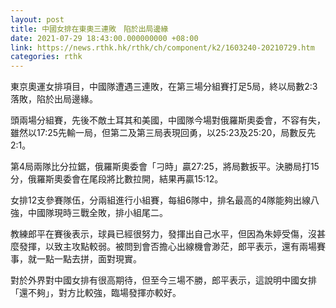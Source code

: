 ```yaml
---
layout: post
title: 中國女排在東奧三連敗　陷於出局邊緣
date: 2021-07-29 18:43:00.000000000 +08:00
link: https://news.rthk.hk/rthk/ch/component/k2/1603240-20210729.htm
categories: rthk
---
```


東京奧運女排項目，中國隊遭遇三連敗，在第三場分組賽打足5局，終以局數2:3落敗，陷於出局邊緣。

頭兩場分組賽，先後不敵土耳其和美國，中國隊今場對俄羅斯奧委會，不容有失，雖然以17:25先輸一局，但第二及第三局表現回勇，以25:23及25:20，局數反先2:1。

第4局兩隊比分拉鋸，俄羅斯奧委會「刁時」贏27:25，將局數扳平。決勝局打15分，俄羅斯奧委會在尾段將比數拉開，結果再贏15:12。

女排12支參賽隊伍，分兩組進行小組賽，每組6隊中，排名最高的4隊能夠出線八強，中國隊現時三戰全敗，排小組尾二。

教練郎平在賽後表示，球員已經很努力，發揮出自己水平，但因為朱婷受傷，沒甚麼發揮，以致主攻點較弱。被問到會否擔心出線機會渺茫，郎平表示，還有兩場賽事，就一點一點去拼，面對現實。

對於外界對中國女排有很高期待，但至今三場不勝，郎平表示，這說明中國女排「還不夠」，對方比較強，臨場發揮亦較好。
